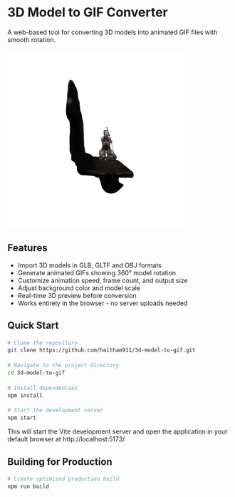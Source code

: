 # 3D Model to GIF Converter

A web-based tool for converting 3D models into animated GIF files with smooth rotation.

![Example 3D model converted to GIF](images/model.gif)

## Features

- Import 3D models in GLB, GLTF and OBJ formats
- Generate animated GIFs showing 360° model rotation
- Customize animation speed, frame count, and output size
- Adjust background color and model scale
- Real-time 3D preview before conversion
- Works entirely in the browser - no server uploads needed

## Quick Start

```bash
# Clone the repository
git clone https://github.com/haitham911/3d-model-to-gif.git

# Navigate to the project directory
cd 3d-model-to-gif

# Install dependencies
npm install

# Start the development server
npm start
```

This will start the Vite development server and open the application in your default browser at http://localhost:5173/

## Building for Production

```bash
# Create optimized production build
npm run build
```
